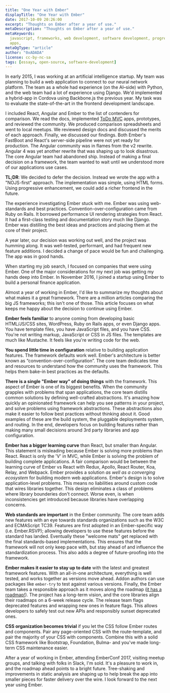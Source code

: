```yaml
---
title: "One Year with Ember"
displayTitle: "One Year with Ember"
date: 2017-10-09 20:26:00
excerpt: "Thoughts on Ember after a year of use."
metaDescription: "Thoughts on Ember after a year of use."
metaKeywords:
  javascript, frameworks, web development, software development, progressive web
  apps,
metaOgType: "article"
author: "0xADADA"
license: cc-by-nc-sa
tags: [essays, open-source, software-development]
---
```


In early 2015, I was working at an artificial intelligence startup. My team was
planning to build a web application to connect to our neural network platform.
The team as a whole had experience (on the AI–side) with Python, and the web
team had a lot of experience using Django. We'd implemented a hybrid-app in
Cordova using Backbone.js the previous year. My task was to evaluate the
state-of-the-art in the frontend development landscape.

I included React, Angular and Ember to the list of contenders for comparison. We
read the docs, implemented [ToDo MVC](http://todomvc.com/) apps, prototypes, and
reviewed the community. We produced comparison spreadsheets and went to local
meetups. We reviewed design docs and discussed the merits of each approach.
Finally, we discussed our findings. Both Ember's FastBoot and React's
server-side pipeline were not yet ready for production. The Angular community
was in flames from the v2 rewrite. Angular 4 was yet another rewrite that was
shaping up to look disastrous. The core Angular team had abandoned ship. Instead
of making a final decision on a framework, the team wanted to wait until we
understood more of our applications use cases.

**TL;DR**: We decided to defer the decision. Instead we wrote the app with a
"NOJS-first" approach. The implementation was simple, using HTML forms. Using
progressive enhancement, we could add a richer frontend in the future.

The experience investigating Ember stuck with me. Ember was using web-standards
and best practices. Convention-over-configuration came from Ruby on Rails. It
borrowed performance UI rendering strategies from React. It had a first-class
testing and documentation story much like Django. Ember was distilling the best
ideas and practices and placing them at the core of their project.

A year later, our decision was working out well, and the project was humming
along. It was well-tested, performant, and had frequent new feature additions. I
decided a change of pace would be fun and challenging. The app was in good
hands.

When starting my job search, I focused on companies that were using Ember. One
of the major considerations for my next job was getting my hands deep into
Ember. In November 2016, I joined a startup using Ember to build a personal
finance application.

Almost a year of working in Ember, I'd like to summarize my thoughts about what
makes it a great framework. There are a million articles comparing the big JS
frameworks; this isn't one of those. This article focuses on what keeps me happy
about the decision to continue using Ember.

**Ember feels familiar** to anyone coming from developing basic HTML/JS/CSS
sites, WordPress, Ruby on Rails apps, or even Django apps. You have template
files, you have JavaScript files, and you have CSS. You're not writing markup,
JavaScript or CSS in JS files. The templates are much like Mustache. It feels
like you're writing code for the web.

**You spend little time in configuration** relative to building application
features. The framework defaults work well. Ember's architecture is better known
as “convention-over-configuration”. The core team dedicates time and resources
to understand how the community uses the framework. This helps them bake-in best
practices as the defaults.

**There is a single "Ember way" of doing things** with the framework. This
aspect of Ember is one of its biggest benefits. When the community grapples with
problems that span applications, the core team distills common solutions by
defining well-crafted abstractions. It's amazing how quickly an opinionated
framework can help you see patterns in your project, and solve problems using
framework abstractions. These abstractions also make it easier to follow best
practices without thinking about it. Good examples of these are the build
system, the pluggable deployments system, and routing. In the end, developers
focus on building features rather than making many small decisions around 3rd
party libraries and app configuration.

**Ember has a bigger learning curve** than React, but smaller than Angular. This
statement is misleading because Ember is solving more problems than React. React
is only the 'V' in MVC, while Ember is solving the problem of building complete
applications. A fair comparison would be between the learning curve of Ember vs
React with Redux, Apollo, React Router, Koa, Relay, and Webpack. Ember provides
a solution _as well as a converging ecosystem_ for building modern web
applications. Ember's design is to solve application-level problems. This means
no liabilities around custom code that wires libraries together. This design
eliminates a class of problems where library bounderies don't connect. Worse
even, is when inconsistencies get introduced because libraries have overlapping
concerns.

**Web standards are important** in the Ember community. The core team adds new
features with an eye towards standards organizations such as the W3C and
ECMAScript TC39. Features are first adopted in an Ember-specific way (i.e.
Ember.RSVP); allowing developers to use these features before the standard has
landed. Eventually these "welcome mats" get replaced with the final
standards-based implementations. This ensures that the framework will not only
keep pace with, but stay ahead of and influence the standardization process.
This also adds a degree of future-proofing into the framework.

**Ember makes it easier to stay up to date** with the latest and greatest
framework features. With an all-in-one architecture, everything is well tested,
and works together as versions move ahead. Addon authors can use packages like
`ember-try` to test against various versions. Finally, the Ember team takes a
responsible approach as it moves along the roadmap
([it has a roadmap!](https://github.com/orgs/emberjs/projects/3)). The project has a
long-term vision, and the core libraries align their roadmaps on a 6-week
release cycle. The release team flags deprecated features and wrapping new ones
in feature flags. This allows developers to safely test out new APIs and
responsibly sunset deprecated ones.

**CSS organization becomes trivial** if you let the CSS follow Ember routes and
components. Pair any page-oriented CSS with the route-template, and pair the
majority of your CSS with components. Combine this with a solid CSS framework
like Bootstrap, Foundation, Bulma- and you've made long-term CSS maintenance
easier.

After a year of working in Ember, attending EmberConf 2017, visiting meetup
groups, and talking with folks in Slack, I'm sold. It's a pleasure to work in,
and the roadmap ahead points to a bright future. Tree-shaking and improvements
in static analysis are shaping up to help break the app into smaller pieces for
faster delivery over the wire. I look forward to the next year using Ember.
